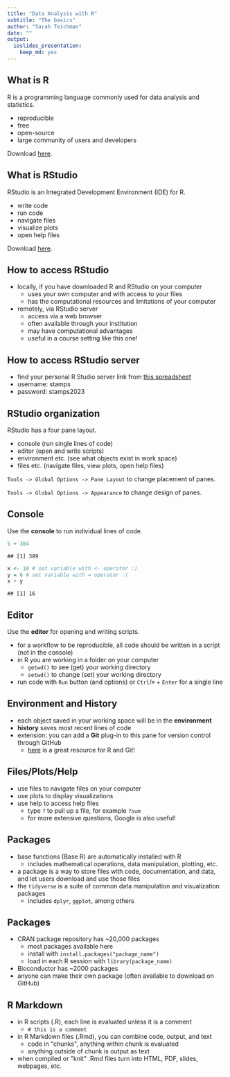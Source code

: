 ```yaml
---
title: "Data Analysis with R"
subtitle: "The basics"
author: "Sarah Teichman"
date: ""
output: 
  ioslides_presentation: 
    keep_md: yes
---
```


## What is R

R is a programming language commonly used for data analysis and statistics.

- reproducible
- free
- open-source
- large community of users and developers 

Download [here](https://cran.rstudio.com/).

## What is RStudio

RStudio is an Integrated Development Environment (IDE) for R. 

- write code
- run code 
- navigate files
- visualize plots 
- open help files

Download [here](https://posit.co/download/rstudio-desktop/).

## How to access RStudio

- locally, if you have downloaded R and RStudio on your computer
  - uses your own computer and with access to your files
  - has the computational resources and limitations of your computer
- remotely, via RStudio server 
  - access via a web browser 
  - often available through your institution 
  - may have computational advantages
  - useful in a course setting like this one! 
  
## How to access RStudio server

- find your personal R Studio server link from [this spreadsheet](https://hackmd.io/oz5sTY9KRCqdHHkM9iNJyg?view) 
- username: stamps
- password: stamps2023

## RStudio organization 

RStudio has a four pane layout. 

- console (run single lines of code)
- editor (open and write scripts)
- environment etc. (see what objects exist in work space)
- files etc. (navigate files, view plots, open help files)

`Tools -> Global Options -> Pane Layout` to change placement of panes.

`Tools -> Global Options -> Appearance` to change design of panes. 

## Console

Use the **console** to run individual lines of code.


```r
5 + 384
```

```
## [1] 389
```


```r
x <- 10 # set variable with <- operator :) 
y = 6 # set variable with = operator :( 
x + y
```

```
## [1] 16
```

## Editor

Use the **editor** for opening and writing scripts.

- for a workflow to be reproducible, all code should be written in a script (not in the console)
- in R you are working in a folder on your computer 
  - `getwd()` to see (get) your working directory
  - `setwd()` to change (set) your working directory
- run code with `Run` button (and options) or `Ctrl`/`⌘` + `Enter` for a single line 
  
## Environment and History

- each object saved in your working space will be in the **environment**
- **history** saves most recent lines of code
- extension: you can add a **Git** plug-in to this pane for version control through GitHub
  - [here](https://happygitwithr.com/index.html) is a great resource for R and Git!

## Files/Plots/Help 

- use files to navigate files on your computer
- use plots to display visualizations
- use help to access help files
  - type `?` to pull up a file, for example `?sum`
  - for more extensive questions, Google is also useful! 
  
## Packages

- base functions (Base R) are automatically installed with R
  - includes mathematical operations, data manipulation, plotting, etc. 
- a package is a way to store files with code, documentation, and data, and let users download and use those files
- the `tidyverse` is a suite of common data manipulation and visualization packages
  - includes `dplyr`, `ggplot`, among others

## Packages 

- CRAN package repository has ~20,000 packages
  - most packages available here
  - install with `install.packages("package_name")`
  - load in each R session with `library(package_name)`
- Bioconductor has ~2000 packages
- anyone can make their own package (often available to download on GitHub)

## R Markdown 

- in R scripts (.R), each line is evaluated unless it is a comment 
  - `# this is a comment` 
- in R Markdown files (.Rmd), you can combine code, output, and text
  - code in "chunks", anything within chunk is evaluated 
  - anything outside of chunk is output as text
- when compiled or "knit" .Rmd files turn into HTML, PDF, slides, webpages, etc.

